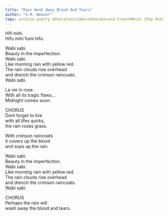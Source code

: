 ```yaml
---
title: "Rain Wash Away Blood And Tears"
author: "S.R. Weaver"
tags: archive poetry GPentatonicSakuraSharpSecond FrenchMetal JPop OneFourTime
---
```

Hifi mihi.<br />
Hifu mihi fumi hifu.<br />

Wabi sabi.<br />
Beauty in the imperfection.<br />
Wabi sabi.<br />
Like morning rain with yellow red.<br />
The rain clouds rise overhead<br />
and drench the crimson raincoats.<br />
Wabi sabi.

La vie in rose.<br />
With all its tragic flaws...<br />
Midnight comes soon.

CHORUS<br />
Dont forget to live<br />
with all lifes quirks,<br />
the rain roses grass.

With crimson raincoats<br />
it covers up the blood<br />
and sops up the rain.

Wabi sabi.<br />
Beauty in the imperfection.<br />
Wabi sabi.<br />
Like morning rain with yellow red.<br />
The rain clouds rise overhead<br />
and drench the crimson raincoats.<br />
Wabi sabi.

CHORUS<br />
Perhaps the rain will<br />
wash away the blood and tears.
